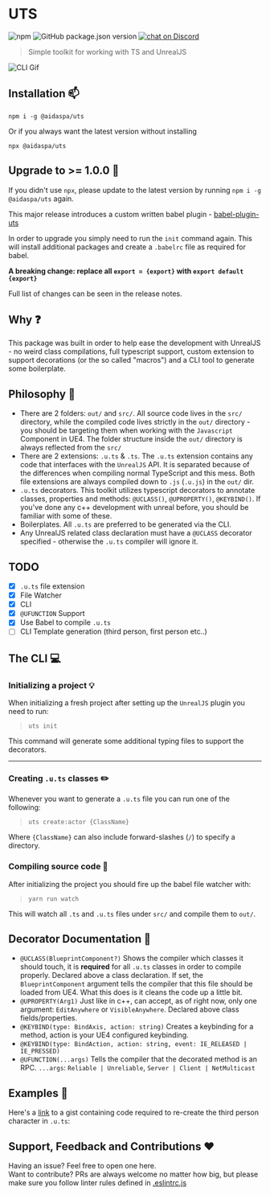 # UTS
![npm](https://img.shields.io/npm/dw/@aidaspa/uts)
![GitHub package.json version](https://img.shields.io/github/package-json/v/aidaspa/uts)
    <a href="https://discord.gg/HjJCwm5">
        <img src="https://img.shields.io/discord/875417341356286054?logo=discord"
            alt="chat on Discord"></a>
> Simple toolkit for working with TS and UnrealJS

![CLI Gif](https://i.ibb.co/CvWKHQL/uts.gif)

## Installation :mailbox:
`npm i -g @aidaspa/uts`

Or if you always want the latest version without installing

`npx @aidaspa/uts`

## Upgrade to >= 1.0.0 :star2:

If you didn't use `npx`, please update to the latest version by running `npm i -g @aidaspa/uts` again.

This major release introduces a custom written babel plugin - [babel-plugin-uts](https://github.com/AidasPa/babel-plugin-uts)

In order to upgrade you simply need to run the `init` command again. This will install additional packages and create a `.babelrc` file as required for babel.

**A breaking change: replace all `export = {export}` with `export default {export}`**

Full list of changes can be seen in the release notes.

## Why :question:
This package was built in order to help ease the development with UnrealJS - no weird class compilations, full typescript support, custom extension to support decorations (or the so called "macros") and a CLI tool to generate some boilerplate.

## Philosophy :dizzy:
- There are 2 folders: `out/` and `src/`. All source code lives in the `src/` directory, while the compiled code lives strictly in the `out/` directory - you should be targeting them when working with the `Javascript` Component in UE4. The folder structure inside the `out/` directory is always reflected from the `src/`
- There are 2 extensions: `.u.ts` & `.ts`. The `.u.ts` extension contains any code that interfaces with the `UnrealJS` API. It is separated because of the differences when compiling normal TypeScript and this mess. Both file extensions are always compiled down to `.js` (`.u.js`) in the `out/` dir.
- `.u.ts` decorators. This toolkit utilizes typescript decorators to annotate classes, properties and methods: `@UCLASS()`, `@UPROPERTY()`, `@KEYBIND()`. If you've done any c++ development with unreal before, you should be familiar with some of these.
- Boilerplates. All `.u.ts` are preferred to be generated via the CLI.
- Any UnrealJS related class declaration must have a `@UCLASS` decorator specified - otherwise the `.u.ts` compiler will ignore it.

## TODO

- [x] `.u.ts` file extension
- [x] File Watcher
- [x] CLI
- [x] `@UFUNCTION` Support
- [x] Use Babel to compile `.u.ts`
- [ ] CLI Template generation (third person, first person etc..)

## The CLI :computer:

### Initializing a project :bulb:
When initializing a fresh project after setting up the `UnrealJS` plugin you need to run:

> `uts init`

This command will generate some additional typing files to support the decorators.

---

### Creating `.u.ts` classes :pencil2:
Whenever you want to generate a `.u.ts` file you can run one of the following:

> `uts create:actor {ClassName}`

Where `{ClassName}` can also include forward-slashes (`/`) to specify a directory.

### Compiling source code :eyes:
After initializing the project you should fire up the babel file watcher with:

> `yarn run watch`

This will watch all `.ts` and `.u.ts` files under `src/` and compile them to `out/`.

## Decorator Documentation :book:
- `@UCLASS(BlueprintComponent?)` Shows the compiler which classes it should touch, it is **required** for all `.u.ts` classes in order to compile properly. Declared above a class declaration. If set, the `BlueprintComponent` argument tells the compiler that this file should be loaded from UE4. What this does is it cleans the code up a little bit.
- `@UPROPERTY(Arg1)` Just like in c++, can accept, as of right now, only one argument: `EditAnywhere` or `VisibleAnywhere`. Declared above class fields/properties.
- `@KEYBIND(type: BindAxis, action: string)` Creates a keybinding for a method, action is your UE4 configured keybinding.
- `@KEYBIND(type: BindAction, action: string, event: IE_RELEASED | IE_PRESSED)`
- `@UFUNCTION(...args)` Tells the compiler that the decorated method is an RPC. `...args`: `Reliable | Unreliable`, `Server | Client | NetMulticast`

## Examples :speech_balloon:
Here's a [link](https://gist.github.com/AidasPa/ce857725a6e64c5179d249f897bcbe84) to a gist containing code required to re-create the third person character in `.u.ts`: 

## Support, Feedback and Contributions :heart:
Having an issue? Feel free to open one here.  
Want to contribute? PRs are always welcome no matter how big, but please make sure you follow linter rules defined in [.eslintrc.js](https://github.com/AidasPa/uts/blob/master/.eslintrc.js)
